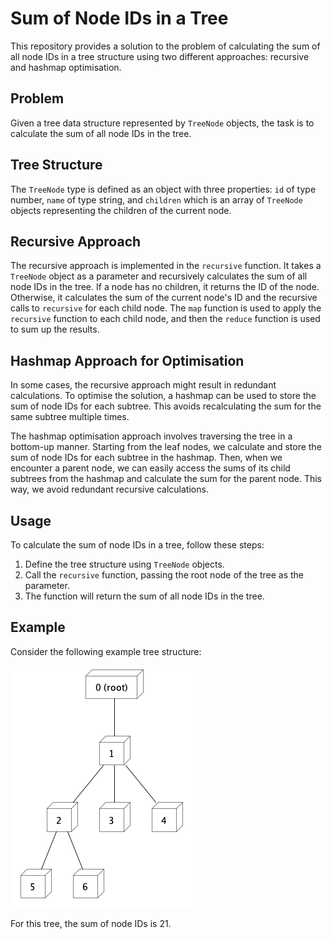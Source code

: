 # Sum of Node IDs in a Tree

This repository provides a solution to the problem of calculating the sum of all node IDs in a tree structure using two different approaches: recursive and hashmap optimisation.

## Problem

Given a tree data structure represented by `TreeNode` objects, the task is to calculate the sum of all node IDs in the tree.

## Tree Structure

The `TreeNode` type is defined as an object with three properties: `id` of type number, `name` of type string, and `children` which is an array of `TreeNode` objects representing the children of the current node.

## Recursive Approach

The recursive approach is implemented in the `recursive` function. It takes a `TreeNode` object as a parameter and recursively calculates the sum of all node IDs in the tree. If a node has no children, it returns the ID of the node. Otherwise, it calculates the sum of the current node's ID and the recursive calls to `recursive` for each child node. The `map` function is used to apply the `recursive` function to each child node, and then the `reduce` function is used to sum up the results.

## Hashmap Approach for Optimisation

In some cases, the recursive approach might result in redundant calculations. To optimise the solution, a hashmap can be used to store the sum of node IDs for each subtree. This avoids recalculating the sum for the same subtree multiple times.

The hashmap optimisation approach involves traversing the tree in a bottom-up manner. Starting from the leaf nodes, we calculate and store the sum of node IDs for each subtree in the hashmap. Then, when we encounter a parent node, we can easily access the sums of its child subtrees from the hashmap and calculate the sum for the parent node. This way, we avoid redundant recursive calculations.

## Usage

To calculate the sum of node IDs in a tree, follow these steps:

1. Define the tree structure using `TreeNode` objects.
2. Call the `recursive` function, passing the root node of the tree as the parameter.
3. The function will return the sum of all node IDs in the tree.

## Example

Consider the following example tree structure:

![Example Tree](./assets/example.png)

For this tree, the sum of node IDs is 21.
